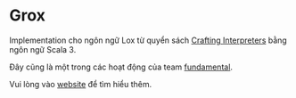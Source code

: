 # Grox

Implementation cho ngôn ngữ Lox từ quyển sách [Crafting Interpreters](http://craftinginterpreters.com/) bằng ngôn ngữ Scala 3.

Đây cũng là một trong các hoạt động của team [fundamental](https://www.grokking.org/labs/fundamental).

Vui lòng vào [website](https://grokking-vietnam.github.io/grox/) để tìm hiểu thêm.
